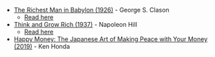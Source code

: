 - [The Richest Man in Babylon (1926)](https://en.wikipedia.org/wiki/The_Richest_Man_in_Babylon) - George S. Clason
  - [Read here](http://thediamondsmine.com/files/Ebooks/Clason-RichestManInBabylon.pdf)
- [Think and Grow Rich (1937)](https://en.wikipedia.org/wiki/Think_and_Grow_Rich) - Napoleon Hill
  - [Read here](https://archive.org/details/think-and-grow-rich/mode/2up)
- [Happy Money: The Japanese Art of Making Peace with Your Money (2019)](https://kenhonda.com/book/) - Ken Honda
